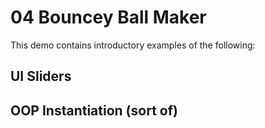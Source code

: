 # 04 Bouncey Ball Maker

This demo contains introductory examples of the following: 

## UI Sliders



## OOP Instantiation (sort of)